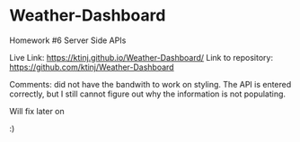 # Weather-Dashboard
Homework #6 Server Side APIs

Live Link: https://ktinj.github.io/Weather-Dashboard/
Link to repository: https://github.com/ktinj/Weather-Dashboard

Comments: did not have the bandwith to work on styling. The API is entered correctly, but I still cannot figure out why the information is not populating. 

Will fix later on

:)